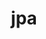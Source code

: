---
layout: blog
title: jpa
slug: jpa
description: >
    자바 ORM 표준 JPA 프로그래밍 책을 공부하면서 정리한 내용입니다.
menu: true
---